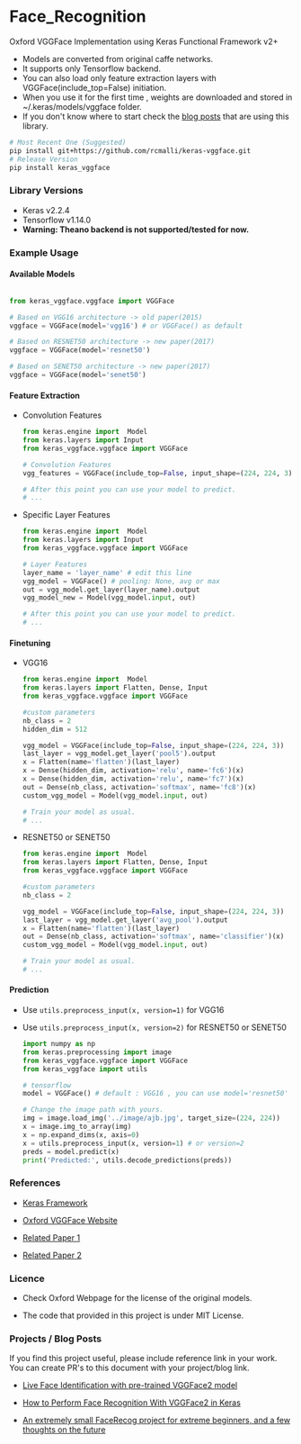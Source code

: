 # Face_Recognition





Oxford VGGFace  Implementation using Keras Functional Framework v2+

- Models are converted from original caffe networks.
- It supports only Tensorflow backend.
- You can also load only feature extraction layers with VGGFace(include_top=False) initiation.
- When you use it for the first time , weights are downloaded and stored in ~/.keras/models/vggface folder.
- If you don't know where to start check the [blog posts](https://github.com/rcmalli/keras-vggface#projects--blog-posts) that are using this library.

~~~bash
# Most Recent One (Suggested)
pip install git+https://github.com/rcmalli/keras-vggface.git
# Release Version
pip install keras_vggface
~~~


### Library Versions

- Keras v2.2.4
- Tensorflow v1.14.0
- **Warning: Theano backend is not supported/tested for now.**

### Example Usage

#### Available Models

```python

from keras_vggface.vggface import VGGFace

# Based on VGG16 architecture -> old paper(2015)
vggface = VGGFace(model='vgg16') # or VGGFace() as default

# Based on RESNET50 architecture -> new paper(2017)
vggface = VGGFace(model='resnet50')

# Based on SENET50 architecture -> new paper(2017)
vggface = VGGFace(model='senet50')

```


#### Feature Extraction
 
- Convolution Features

    ```python
    from keras.engine import  Model
    from keras.layers import Input
    from keras_vggface.vggface import VGGFace

    # Convolution Features
    vgg_features = VGGFace(include_top=False, input_shape=(224, 224, 3), pooling='avg') # pooling: None, avg or max

    # After this point you can use your model to predict.
    # ...

    ```


- Specific Layer Features

    ```python
    from keras.engine import  Model
    from keras.layers import Input
    from keras_vggface.vggface import VGGFace

    # Layer Features
    layer_name = 'layer_name' # edit this line
    vgg_model = VGGFace() # pooling: None, avg or max
    out = vgg_model.get_layer(layer_name).output
    vgg_model_new = Model(vgg_model.input, out)

    # After this point you can use your model to predict.
    # ...

    ```



#### Finetuning

- VGG16

    ```python
    from keras.engine import  Model
    from keras.layers import Flatten, Dense, Input
    from keras_vggface.vggface import VGGFace

    #custom parameters
    nb_class = 2
    hidden_dim = 512

    vgg_model = VGGFace(include_top=False, input_shape=(224, 224, 3))
    last_layer = vgg_model.get_layer('pool5').output
    x = Flatten(name='flatten')(last_layer)
    x = Dense(hidden_dim, activation='relu', name='fc6')(x)
    x = Dense(hidden_dim, activation='relu', name='fc7')(x)
    out = Dense(nb_class, activation='softmax', name='fc8')(x)
    custom_vgg_model = Model(vgg_model.input, out)

    # Train your model as usual.
    # ...
    ```

- RESNET50 or SENET50

    ```python
    from keras.engine import  Model
    from keras.layers import Flatten, Dense, Input
    from keras_vggface.vggface import VGGFace

    #custom parameters
    nb_class = 2

    vgg_model = VGGFace(include_top=False, input_shape=(224, 224, 3))
    last_layer = vgg_model.get_layer('avg_pool').output
    x = Flatten(name='flatten')(last_layer)
    out = Dense(nb_class, activation='softmax', name='classifier')(x)
    custom_vgg_model = Model(vgg_model.input, out)

    # Train your model as usual.
    # ...
    ```



#### Prediction

- Use `utils.preprocess_input(x, version=1)` for VGG16
- Use `utils.preprocess_input(x, version=2)` for RESNET50 or SENET50


    ```python
    import numpy as np
    from keras.preprocessing import image
    from keras_vggface.vggface import VGGFace
    from keras_vggface import utils

    # tensorflow
    model = VGGFace() # default : VGG16 , you can use model='resnet50' or 'senet50'

    # Change the image path with yours.
    img = image.load_img('../image/ajb.jpg', target_size=(224, 224))
    x = image.img_to_array(img)
    x = np.expand_dims(x, axis=0)
    x = utils.preprocess_input(x, version=1) # or version=2
    preds = model.predict(x)
    print('Predicted:', utils.decode_predictions(preds))
    ```


### References

- [Keras Framework](www.keras.io)

- [Oxford VGGFace Website](http://www.robots.ox.ac.uk/~vgg/software/vgg_face/)

- [Related Paper 1](http://www.robots.ox.ac.uk/~vgg/publications/2015/Parkhi15/parkhi15.pdf)

- [Related Paper 2](http://www.robots.ox.ac.uk/~vgg/publications/2018/Cao18/cao18.pdf)

### Licence 

- Check Oxford Webpage for the license of the original models.

- The code that provided in this project is under MIT License.

### Projects / Blog Posts

If you find this project useful, please include reference link in your work. You can create PR's to this document with your project/blog link.

- [Live Face Identification with pre-trained VGGFace2 model](https://www.dlology.com/blog/live-face-identification-with-pre-trained-vggface2-model/)

- [How to Perform Face Recognition With VGGFace2 in Keras](https://machinelearningmastery.com/how-to-perform-face-recognition-with-vggface2-convolutional-neural-network-in-keras/)

- [An extremely small FaceRecog project for extreme beginners, and a few thoughts on the future](https://kevincodeidea.wordpress.com/2020/01/14/an-extremely-small-facerecog-project-for-extreme-beginners-and-a-few-thoughts-on-future-part-ii-transfer-learning-and-keras/)


